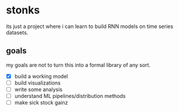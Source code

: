 # stonks

its just a project where i can learn to build RNN models on time series datasets. 

## goals

my goals are not to turn this into a formal library of any sort.
- [x] build a working model
- [ ] build visualizations
- [ ] write some analysis
- [ ] understand ML pipelines/distribution methods
- [ ] make sick stock gainz
